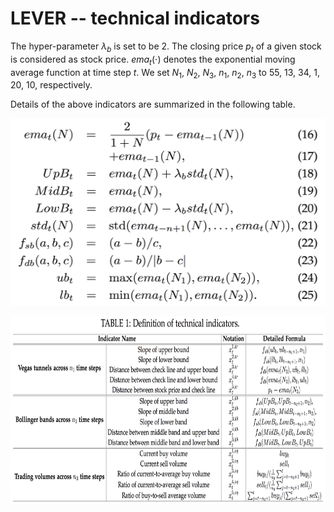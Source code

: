 # LEVER -- technical indicators

The hyper-parameter $\lambda_b$ is set to be $2$. 
The closing price $p_{t}$ of a given stock is considered as stock price. 
$ema_{t}(\cdot)$ denotes the exponential moving average function at time step $t$. 
We set $N_1$, $N_2$, $N_3$, $n_1$, $n_2$, $n_3$ to 55, 13, 34, 1, 20, 10, respectively.

Details of the above indicators are summarized in the following table.

<p align="center">
  <img width="600" height="300" src=./equation.png>
</p>

<p align="center">
  <img width="800" height="300" src=./technical_indicator_table.png>
</p>
